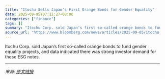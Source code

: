 ```yaml
---
title: "Itochu Sells Japan’s First Orange Bonds for Gender Equality"
date: 2025-09-05T07:12:27+08:00
categories: ["finance"]
tags: []
summary: "Itochu Corp. sold Japan’s first so-called orange bonds to fund gender equality projects, and data indicated there was strong investor demand for these ESG notes."
source_url: "https://www.bloomberg.com/news/articles/2025-09-05/itochu-sells-japan-s-first-orange-bonds-to-boost-gender-equality"
---
```


Itochu Corp. sold Japan’s first so-called orange bonds to fund gender equality projects, and data indicated there was strong investor demand for these ESG notes.

---

*来源: [原文链接](https://www.bloomberg.com/news/articles/2025-09-05/itochu-sells-japan-s-first-orange-bonds-to-boost-gender-equality)*
